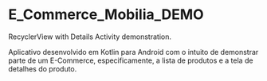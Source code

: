 # E_Commerce_Mobilia_DEMO
RecyclerView with Details Activity demonstration.

Aplicativo desenvolvido em Kotlin para Android com o intuito de demonstrar parte de 
um E-Commerce, especificamente, a lista de produtos e a tela de detalhes do produto.
